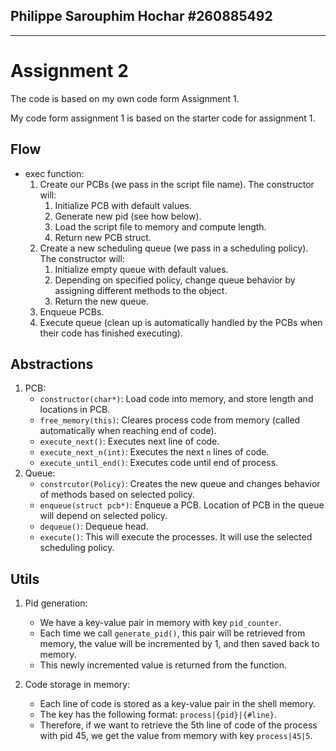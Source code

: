 ## Philippe Sarouphim Hochar #260885492
---------------------------------------

# Assignment 2

The code is based on my own code form Assignment 1.

My code form assignment 1 is based on the starter code for assignment 1.

## Flow

- exec function:
    1. Create our PCBs (we pass in the script file name). The constructor will:
        1. Initialize PCB with default values.
        2. Generate new pid (see how below).
        3. Load the script file to memory and compute length.
        4. Return new PCB struct.
    2. Create a new scheduling queue (we pass in a scheduling policy). The constructor will:
        1. Initialize empty queue with default values.
        2. Depending on specified policy, change queue behavior by assigning different methods to the object.
        3. Return the new queue.
    3. Enqueue PCBs.
    4. Execute queue (clean up is automatically handled by the PCBs when their code has finished executing).

## Abstractions

1. PCB:
    - `constructor(char*)`: Load code into memory, and store length and locations in PCB.
    - `free_memory(this)`: Cleares process code from memory (called automatically when reaching end of code).
    - `execute_next()`: Executes next line of code.
    - `execute_next_n(int)`: Executes the next `n` lines of code.
    - `execute_until_end()`: Executes code until end of process.
2. Queue:
    - `constrcutor(Policy)`: Creates the new queue and changes behavior of methods based on selected policy.
    - `enqueue(struct pcb*)`: Enqueue a PCB. Location of PCB in the queue will depend on selected policy.
    - `dequeue()`: Dequeue head.
    - `execute()`: This will execute the processes. It will use the selected scheduling policy.

## Utils

1. Pid generation:
    - We have a key-value pair in memory with key `pid_counter`.
    - Each time we call `generate_pid()`, this pair will be retrieved from memory, the value will be incremented by 1, and then saved back to memory.
    - This newly incremented value is returned from the function.

2. Code storage in memory:
    - Each line of code is stored as a key-value pair in the shell memory.
    - The key has the following format: `process|{pid}|{#line}`.
    - Therefore, if we want to retrieve the 5th line of code of the process with pid 45, we get the value from memory with key `process|45|5`.